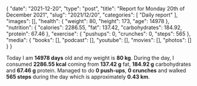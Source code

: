 {
    "date": "2021-12-20",
    "type": "post",
    "title": "Report for Monday 20th of December 2021",
    "slug": "2021\/12\/20",
    "categories": [
        "Daily report"
    ],
    "images": [],
    "health": {
        "weight": 80,
        "height": 173,
        "age": 14978
    },
    "nutrition": {
        "calories": 2286.55,
        "fat": 137.42,
        "carbohydrates": 184.92,
        "protein": 67.46
    },
    "exercise": {
        "pushups": 0,
        "crunches": 0,
        "steps": 565
    },
    "media": {
        "books": [],
        "podcast": [],
        "youtube": [],
        "movies": [],
        "photos": []
    }
}

Today I am <strong>14978 days</strong> old and my weight is <strong>80 kg</strong>. During the day, I consumed <strong>2286.55 kcal</strong> coming from <strong>137.42 g</strong> fat, <strong>184.92 g</strong> carbohydrates and <strong>67.46 g</strong> protein. Managed to do <strong>0 push-ups</strong>, <strong>0 crunches</strong> and walked <strong>565 steps</strong> during the day which is approximately <strong>0.43 km</strong>.